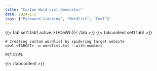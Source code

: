 ```yaml
---
title: "Custom Word List Generator"
date: 2024-2-2
tags: ["Password Cracking", "Wordlist", "Cewl"]
---
```


{{< tab set1 tab1 active >}}CeWL{{< /tab >}}
{{< tabcontent set1 tab1 >}}

```console
# Creating custom wordlist by spidering target website
cewl <TARGET> -w wordlist.txt --with-numbers
```

<small>*Ref: [CeWL](https://github.com/digininja/CeWL)*</small>

{{< /tabcontent >}}
